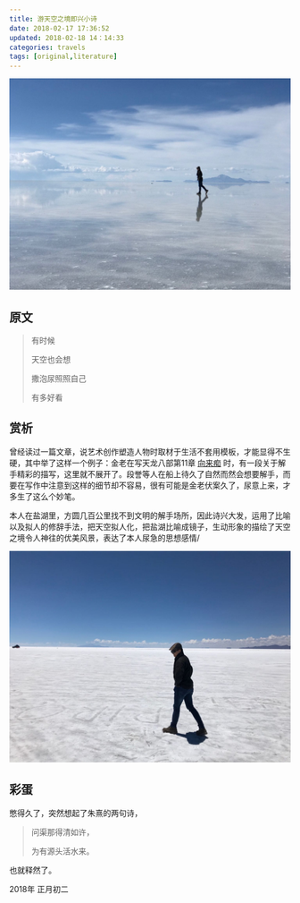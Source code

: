 ```yaml
---
title: 游天空之境即兴小诗
date: 2018-02-17 17:36:52
updated: 2018-02-18 14：14:33
categories: travels
tags: [original,literature]
---
```


![2](游天空之境即兴小诗/2.jpg)

<!--more-->

## 原文

> 有时候
>
> 天空也会想
>
> 撒泡尿照照自己
>
> 有多好看

## 赏析

曾经读过一篇文章，说艺术创作塑造人物时取材于生活不套用模板，才能显得不生硬，其中举了这样一个例子：金老在写天龙八部第11章 [向来痴](http://www.jinyongwang.com/tian/654.html) 时，有一段关于解手精彩的描写，这里就不展开了。段誉等人在船上待久了自然而然会想要解手，而要在写作中注意到这样的细节却不容易，很有可能是金老伏案久了，尿意上来，才多生了这么个妙笔。

本人在盐湖里，方圆几百公里找不到文明的解手场所，因此诗兴大发，运用了比喻以及拟人的修辞手法，把天空拟人化，把盐湖比喻成镜子，生动形象的描绘了天空之境令人神往的优美风景，表达了本人尿急的思想感情/

![1](游天空之境即兴小诗/1.jpg)

## 彩蛋

憋得久了，突然想起了朱熹的两句诗，

> 问渠那得清如许，
>
> 为有源头活水来。

也就释然了。



2018年 正月初二

​	